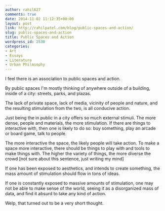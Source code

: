 ```yaml
---
author: rahil627
comments: true
date: 2014-11-02 11:12:35+00:00
layout: post
link: http://rahilpatel.com/blog/public-spaces-and-action/
slug: public-spaces-and-action
title: Public Spaces and Action
wordpress_id: 2530
categories:
- Art
- Essays
- Literature
- Urban Philosophy
---
```


I feel there is an association to public spaces and action.

By public spaces I'm mostly thinking of anywhere outside of a building, inside of a city: streets, parks, and plazas.

The lack of private space, lack of media, vicinity of people and nature, and the resulting stimulation from the two, is all conducive action.

Just being the in public in a city offers so much external stimuli. The more dense, people and materials, the more stimulation. If there are things to interactive with, then one is likely to do so: buy something, play an arcade or board game, talk to people.

The more interactive the space, the likely people will take action. To make a space more interactive, there should be things to play with and tools to make things with. The higher the variety of things, the more diverse the crowd [not sure about this sentence, just writing my mind]

If one has been exposed to aesthetics, and intends to create something, the mass amount of stimulation should flow in tons of ideas.

If one is constantly exposed to massive amounts of stimulation, one may not be able to make sense of the world, seeing it as a disorganized mass of data, and find it absurd to take any kind of action.

Welp, that turned out to be a very short thought.

